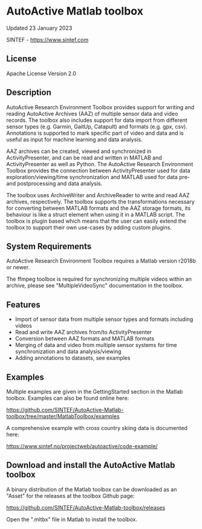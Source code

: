 # AutoActive Matlab toolbox
Updated 23 January 2023

SINTEF - https://www.sintef.com

## License
Apache License Version 2.0

## Description
AutoActive Research Environment Toolbox provides support for writing and reading AutoActive Archives (AAZ) of multiple sensor data and video records. The toolbox also includes support for data import from different sensor types (e.g. Garmin, GaitUp, Catapult) and formats (e.g. gpx, csv). Annotations is supported to mark specific part of video and data and is useful as input for machine learning and data analysis.

AAZ archives can be created, viewed and synchronized in ActivityPresenter, and can be read and written in MATLAB and ActivityPresenter as well as Python. The AutoActive Research Environment Toolbox provides the connection between ActivityPresenter used for data exploration/viewing/time synchronization and MATLAB used for data pre- and postprocessing and data analysis.   

The toolbox uses ArchiveWriter and ArchiveReader to write and read AAZ archives, respectively. The toolbox supports the transformations necessary for converting between MATLAB formats and the AAZ storage formats, its behaviour is like a struct element when using it in a MATLAB script. The toolbox is plugin based which means that the user can easily extend the toolbox to support their own use-cases by adding custom plugins. 

## System Requirements
AutoActive Research Environment Toolbox requires a Matlab version r2018b or newer.

The ffmpeg toolbox is required for synchronizing multiple videos within an archive, please see "MultipleVideoSync" documentation in the toolbox.

## Features
- Import of sensor data from multiple sensor types and formats including videos
- Read and write AAZ archives from/to ActivityPresenter
- Conversion between AAZ formats and MATLAB formats
- Merging of data and video from multiple sensor systems for time synchronization and data analysis/viewing
- Adding annotations to datasets, see examples

## Examples
Multiple examples are given in the GettingStarted section in the Matlab toolbox.
Examples can also be found online here:

https://github.com/SINTEF/AutoActive-Matlab-toolbox/tree/master/MatlabToolbox/examples

A comprehensive example with cross country skiing data is documented here:

https://www.sintef.no/projectweb/autoactive/code-example/

## Download and install the AutoActive Matlab toolbox
A binary distribution of the Matlab toolbox can be downloaded as an "Asset" for the releases at the toolbox Github page:

https://github.com/SINTEF/AutoActive-Matlab-toolbox/releases

Open the ".mltbx" file in Matlab to install the toolbox.